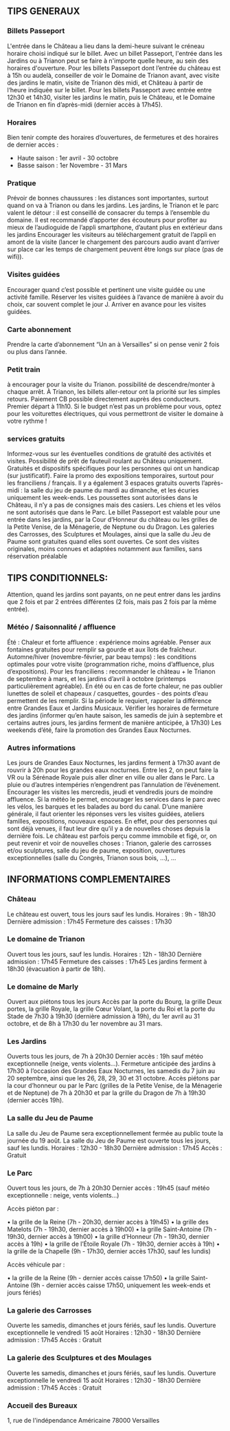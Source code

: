 ## TIPS GENERAUX

### Billets Passeport
L'entrée dans le Château a lieu dans la demi-heure suivant le créneau horaire choisi indiqué sur le billet. Avec un billet Passeport, l'entrée dans les Jardins ou à Trianon peut se faire à n'importe quelle heure, au sein des horaires d'ouverture.
Pour les billets Passeport dont l’entrée du château est à 15h ou audelà, conseiller de voir le Domaine de Trianon avant, avec visite des
jardins le matin, visite de Trianon dès midi, et Château à partir de l‘heure indiquée sur le billet.
Pour les billets Passeport avec entrée entre 12h30 et 14h30, visiter les jardins le matin, puis le Château, et le Domaine de Trianon en fin
d’après-midi (dernier accès à 17h45).

### Horaires
Bien tenir compte des horaires d’ouvertures, de fermetures et des horaires de dernier accès :
- Haute saison : 1er avril - 30 octobre
- Basse saison : 1er Novembre - 31 Mars

### Pratique
Prévoir de bonnes chaussures : les distances sont importantes, surtout quand on va à Trianon ou dans les jardins.
Les jardins, le Trianon et le parc valent le détour : il est conseillé de consacrer du temps à l’ensemble du domaine.
Il est recommandé d’apporter des écouteurs pour profiter au mieux de l’audioguide de l’appli smartphone, d’autant plus en extérieur dans les jardins
Encourager les visiteurs au téléchargement gratuit de l’appli en amont de la visite (lancer le chargement des parcours audio avant d’arriver sur place car les temps de chargement peuvent être longs sur place (pas de wifi)).

### Visites guidées
Encourager quand c’est possible et pertinent une visite guidée ou une activité famille.
Réserver les visites guidées à l’avance de manière à avoir du choix, car souvent complet le jour J.
Arriver en avance pour les visites guidées.

### Carte abonnement
Prendre la carte d’abonnement “Un an à Versailles” si on pense venir 2 fois ou plus dans l’année.

### Petit train
à encourager pour la visite du Trianon.
possibilité de descendre/monter à chaque arrêt.
À Trianon, les billets aller-retour ont la priorité sur les simples retours.
Paiement CB possible directement auprès des conducteurs.
Premier départ à 11h10.
Si le budget n’est pas un problème pour vous, optez pour les voiturettes électriques, qui vous permettront de visiter le domaine à votre rythme !

### services gratuits
Informez-vous sur les éventuelles conditions de gratuité des activités et visites.
Possibilité de prêt de fauteuil roulant au Château uniquement.
Gratuités et dispositifs spécifiques pour les personnes qui ont un handicap (sur justificatif).
Faire la promo des expositions temporaires, surtout pour les franciliens / français.
Il y a également 3 espaces gratuits ouverts l’après-midi : la salle du jeu de paume du mardi au dimanche, et les écuries uniquement les week-ends.
Les poussettes sont autorisées dans le Château, il n’y a pas de consignes mais des casiers.
Les chiens et les vélos ne sont autorisés que dans le Parc.
Le billet Passeport est valable pour une entrée dans les jardins, par la Cour d’Honneur du château ou les grilles de la Petite Venise, de la Ménagerie, de Neptune ou du Dragon.
Les galeries des Carrosses, des Sculptures et Moulages, ainsi que la salle du Jeu de Paume sont gratuites quand elles sont ouvertes. Ce sont des visites originales, moins connues et
adaptées notamment aux familles, sans réservation préalable


## TIPS CONDITIONNELS:

Attention, quand les jardins sont payants, on ne peut entrer dans les jardins que 2 fois et par 2 entrées différentes (2 fois, mais pas 2 fois par la même entrée).

### Météo / Saisonnalité / affluence
Été : Chaleur et forte affluence : expérience moins agréable. Penser aux fontaines gratuites pour remplir sa gourde et aux îlots de fraîcheur.
Automne/hiver (novembre-février, par beau temps) : les conditions optimales pour votre visite (programmation riche, moins d’affluence, plus d’expositions).
Pour les franciliens : recommander le château + le Trianon de septembre à mars, et les jardins d’avril à octobre (printemps particulièrement agréable).
En été ou en cas de forte chaleur, ne pas oublier lunettes de soleil et chapeaux / casquettes, gourdes - des points d’eau permettent de les remplir.
Si la période le requiert, rappeler la différence entre Grandes Eaux et Jardins Musicaux.
Vérifier les horaires de fermeture des jardins (informer qu’en haute saison, les samedis de juin à septembre et certains autres jours, les jardins ferment de manière anticipée, à 17h30)
Les weekends d’été, faire la promotion des Grandes Eaux Nocturnes.

### Autres informations
Les jours de Grandes Eaux Nocturnes, les jardins ferment à 17h30 avant de rouvrir à 20h pour les grandes eaux nocturnes.
Entre les 2, on peut faire la VR ou la Sérénade Royale puis aller dîner en ville ou aller dans le Parc.
La pluie ou d’autres intempéries n’engendrent pas l’annulation de l’événement.
Encourager les visites les mercredis, jeudi et vendredis jours de moindre affluence.
Si la météo le permet, encourager les services dans le parc avec les vélos, les barques et les balades au bord du canal.
D’une manière générale, il faut orienter les réponses vers les visites guidées, ateliers familles, expositions, nouveaux espaces.
En effet, pour des personnes qui sont déjà venues, il faut leur dire qu’il y a de nouvelles choses depuis la dernière fois. Le château est
parfois perçu comme immobile et figé, or, on peut revenir et voir de nouvelles choses : Trianon, galerie des carrosses et/ou sculptures,
salle du jeu de paume, exposition, ouvertures exceptionnelles (salle du Congrès, Trianon sous bois, …), …




## INFORMATIONS COMPLEMENTAIRES

### Château
Le château est ouvert, tous les jours sauf les lundis.
Horaires : 9h - 18h30
Dernière admission : 17h45
Fermeture des caisses : 17h30

### Le domaine de Trianon
Ouvert tous les jours, sauf les lundis.
Horaires : 12h - 18h30
Dernière admission : 17h45
Fermeture des caisses : 17h45
Les jardins ferment à 18h30 (évacuation à partir de 18h).

### Le domaine de Marly
Ouvert aux piétons tous les jours
Accès par la porte du Bourg, la grille Deux portes, la grille Royale, la grille Cœur Volant, la porte du Roi et la porte du Stade de 7h30 à 19h30 (dernière admission à 19h), du 1er avril au 31 octobre, et de 8h à 17h30 du 1er novembre au 31 mars.

### Les Jardins
Ouverts tous les jours, de 7h à 20h30
Dernier accès : 19h sauf météo exceptionnelle (neige, vents violents…).
Fermeture anticipée des jardins à 17h30 à l’occasion des Grandes Eaux Nocturnes, les samedis du 7 juin au 20 septembre, ainsi que les 26, 28, 29, 30 et 31 octobre.
Accès piétons par la cour d’honneur ou par le Parc (grilles de la Petite Venise, de la Ménagerie et de Neptune) de 7h à 20h30 et par la grille du Dragon de 7h à 19h30 (dernier accès 19h).

### La salle du Jeu de Paume
La salle du Jeu de Paume sera exceptionnellement fermée au public toute la journée du 19 août.
La salle du Jeu de Paume est ouverte tous les jours, sauf les lundis.
Horaires : 12h30 - 18h30
Dernière admission : 17h45
Accès : Gratuit

### Le Parc
Ouvert tous les jours, de 7h à 20h30
Dernier accès : 19h45
(sauf météo exceptionnelle : neige, vents violents…)

Accès piéton par :

•	la grille de la Reine (7h - 20h30, dernier accès à 19h45)
•	la grille des Matelots (7h - 19h30, dernier accès à 19h00)
•	la grille Saint-Antoine (7h - 19h30, dernier accès à 19h00)
•	la grille d’Honneur (7h - 19h30, dernier accès à 19h)
•	la grille de l’Étoile Royale (7h - 19h30, dernier accès à 19h)
•	la grille de la Chapelle (9h - 17h30, dernier accès 17h30, sauf les lundis)


Accès véhicule par :

•	la grille de la Reine (9h - dernier accès caisse 17h50)
•	la grille Saint-Antoine (9h - dernier accès caisse 17h50, uniquement les week-ends et jours fériés)

### La galerie des Carrosses
Ouverte les samedis, dimanches et jours fériés, sauf les lundis.
Ouverture exceptionnelle le vendredi 15 août
Horaires : 12h30 - 18h30
Dernière admission : 17h45
Accès : Gratuit

### La galerie des Sculptures et des Moulages
Ouverte les samedis, dimanches et jours fériés, sauf les lundis.
Ouverture exceptionnelle le vendredi 15 août
Horaires : 12h30 - 18h30
Dernière admission : 17h45
Accès : Gratuit

### Accueil des Bureaux
1, rue de l'indépendance Américaine 78000 Versailles
